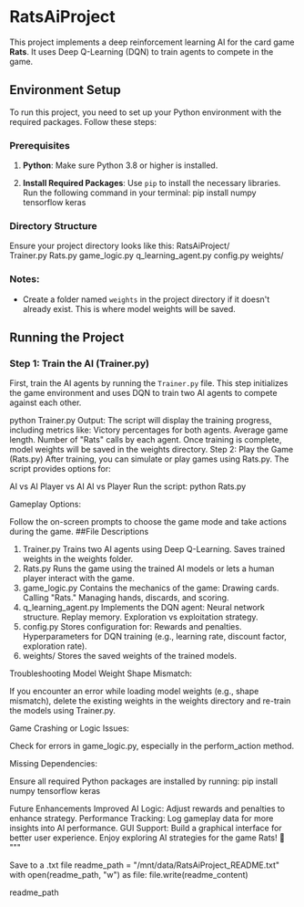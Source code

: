 RatsAiProject
==============

This project implements a deep reinforcement learning AI for the card game **Rats**. It uses Deep Q-Learning (DQN) to train agents to compete in the game.

Environment Setup
-----------------
To run this project, you need to set up your Python environment with the required packages. Follow these steps:

### Prerequisites
1. **Python**: Make sure Python 3.8 or higher is installed.

2. **Install Required Packages**: Use `pip` to install the necessary libraries. Run the following command in your terminal:
pip install numpy tensorflow keras

### Directory Structure
Ensure your project directory looks like this:
RatsAiProject/  
Trainer.py 
Rats.py
game_logic.py
q_learning_agent.py 
config.py 
weights/

### Notes:
- Create a folder named `weights` in the project directory if it doesn't already exist. This is where model weights will be saved.

Running the Project
-------------------
### Step 1: Train the AI (Trainer.py)
First, train the AI agents by running the `Trainer.py` file. This step initializes the game environment and uses DQN to train two AI agents to compete against each other.

python Trainer.py
Output:
The script will display the training progress, including metrics like:
Victory percentages for both agents.
Average game length.
Number of "Rats" calls by each agent.
Once training is complete, model weights will be saved in the weights directory.
Step 2: Play the Game (Rats.py)
After training, you can simulate or play games using Rats.py. The script provides options for:

AI vs AI
Player vs AI
AI vs Player
Run the script:
python Rats.py

Gameplay Options:

Follow the on-screen prompts to choose the game mode and take actions during the game.
##File Descriptions
1. Trainer.py
Trains two AI agents using Deep Q-Learning.
Saves trained weights in the weights folder.
2. Rats.py
Runs the game using the trained AI models or lets a human player interact with the game.
3. game_logic.py
Contains the mechanics of the game:
Drawing cards.
Calling "Rats."
Managing hands, discards, and scoring.
4. q_learning_agent.py
Implements the DQN agent:
Neural network structure.
Replay memory.
Exploration vs exploitation strategy.
5. config.py
Stores configuration for:
Rewards and penalties.
Hyperparameters for DQN training (e.g., learning rate, discount factor, exploration rate).
6. weights/
Stores the saved weights of the trained models.

Troubleshooting
Model Weight Shape Mismatch:

If you encounter an error while loading model weights (e.g., shape mismatch), delete the existing weights in the weights directory and re-train the models using Trainer.py.

Game Crashing or Logic Issues:

Check for errors in game_logic.py, especially in the perform_action method.

Missing Dependencies:

Ensure all required Python packages are installed by running:
pip install numpy tensorflow keras

Future Enhancements
Improved AI Logic: Adjust rewards and penalties to enhance strategy.
Performance Tracking: Log gameplay data for more insights into AI performance.
GUI Support: Build a graphical interface for better user experience.
Enjoy exploring AI strategies for the game Rats! 🚀 """

Save to a .txt file
readme_path = "/mnt/data/RatsAiProject_README.txt" with open(readme_path, "w") as file: file.write(readme_content)

readme_path
